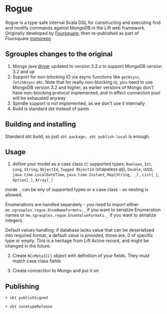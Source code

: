 # Rogue 

Rogue is a type-safe internal Scala DSL for constructing and executing find and modify commands against
MongoDB in the Lift web framework. Originally developed by [Foursquare](http://github.com/foursquare/rogue), then re-published 
as part of Foursquare [monorepo](http://github.com/foursquare/fsqio)

## Sgrouples changes to the original

1. Mongo java [driver](http://mongodb.github.io/mongo-java-driver/) updated to version 3.2.x to support MongoDB version 3.2 and up
2. Support for non-blocking IO via async functions like `getAsync`, `fetchAsync` etc.
   Note that for really non-blocking io, you need to use MongoDB version 3.2 and higher, as earlier versions of Mongo don't have non-blocking protocol implemented, and in effect connection pool will be exhausted anyway
3. Spindle support is not implemented, as we don't use it internally
4. Build is standard sbt instead of pants

## Building and installing
Standard sbt build, so just `sbt package; sbt publish-local` is enough. 


## Usage
1. define your model as a case class `CC`
supported types:
 `Boolean`, `Int`, `Long`, `String`, `ObjectId`, `Tagged ObjectId` (shapeless `@@`), `Double`, `UUID`, `java.time.LocalDateTime`, `java.time.Instant`,
 `Map[String, _]` , `List[_]`, `Option[_]`, `Array[_]`

inside `_` can be eny of supported types or a case class - so nesting is allowed.

Enumerations are handled separately - you need to import either `me.sgrouples.rogue.EnumNameFormats._` if you want to serialize Enumeration names or
 `me.sgrouples.rogue.EnumValueFormats._` if you want to serialize integers.


Default values handling: if database lacks value that can be deserialized into required format, a default value is provided, those are, 0 of specific type or empty. This is
a heritage from Lift Active record, and might be changed in the future.

2. Create `RCcMeta[CC]` object with definition of your fields. They must match case class fields

3. Create connection to Mongo and put it on


## Publishing

`+ sbt publishSigned`

`+ sbt sonatypeRelease`
